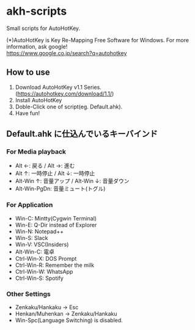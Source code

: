 # akh-scripts

Small scripts for AutoHotKey.

(*)AutoHotKey is Key Re-Mapping Free Software for Windows. For more information, ask google!\
https://www.google.co.jp/search?q=autohotkey

## How to use

1. Download AutoHotKey v1.1 Series. (https://autohotkey.com/download/1.1/)
1. Install AutoHotKey
1. Doble-Click one of script(eg. Default.ahk).
1. Have fun!

## Default.ahk に仕込んでいるキーバインド

### For Media playback

* Alt ←: 戻る / Alt →: 進む
* Alt ↑: 一時停止 / Alt ↓: 一時停止
* Alt-Win ↑: 音量アップ / Alt-Win ↓: 音量ダウン
* Alt-Win-PgDn: 音量ミュート(トグル)

### For Application

* Win-C: Mintty(Cygwin Terminal)
* Win-E: Q-Dir instead of Explorer
* Win-N: Notepad++
* Win-S: Slack
* Win-V: VSC(Insiders)
* Alt-Win-C: 電卓
* Ctrl-Win-X: DOS Prompt
* Ctrl-Win-R: Remember the milk
* Ctrl-Win-W: WhatsApp
* Ctrl-Win-S: Spotify

### Other Settings

* Zenkaku/Hankaku -> Esc
* Henkan/Muhenkan -> Zenkaku/Hankaku
* Win-Spc(Language Switching) is disabled.

